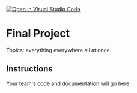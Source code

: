 [![Open in Visual Studio Code](https://classroom.github.com/assets/open-in-vscode-2e0aaae1b6195c2367325f4f02e2d04e9abb55f0b24a779b69b11b9e10269abc.svg)](https://classroom.github.com/online_ide?assignment_repo_id=18030593&assignment_repo_type=AssignmentRepo)
# Final Project

Topics: everything everywhere all at once

## Instructions

Your team's code and documentation will go here.

